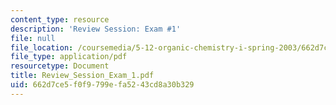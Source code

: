 ```yaml
---
content_type: resource
description: 'Review Session: Exam #1'
file: null
file_location: /coursemedia/5-12-organic-chemistry-i-spring-2003/662d7ce5f0f9799efa5243cd8a30b329_Review_Session_Exam_1.pdf
file_type: application/pdf
resourcetype: Document
title: Review_Session_Exam_1.pdf
uid: 662d7ce5-f0f9-799e-fa52-43cd8a30b329
---
```

